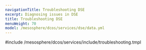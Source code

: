 ```yaml
---
navigationTitle: Troubleshooting DSE
excerpt: Diagnosing issues in DSE
title: Troubleshooting DSE
menuWeight: 70
model: /mesosphere/dcos/services/dse/data.yml
---
```


#include /mesosphere/dcos/services/include/troubleshooting.tmpl
